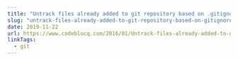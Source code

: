 ```yaml
---
title: "Untrack files already added to git repository based on .gitignore - CodeBlocQ"
slug: "untrack-files-already-added-to-git-repository-based-on-gitignore"
date: 2019-11-22
url: https://www.codeblocq.com/2016/01/Untrack-files-already-added-to-git-repository-based-on-gitignore/
linkTags:
  - git
---
```

